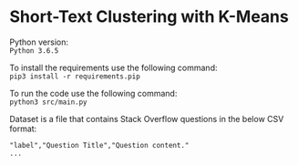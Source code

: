 # Short-Text Clustering with K-Means

Python version:  
`Python 3.6.5`

To install the requirements use the following command:  
`pip3 install -r requirements.pip`

To run the code use the following command:  
`python3 src/main.py`

Dataset is a file that contains Stack Overflow questions in the below CSV format:  
```
"label","Question Title","Question content."
...
```
